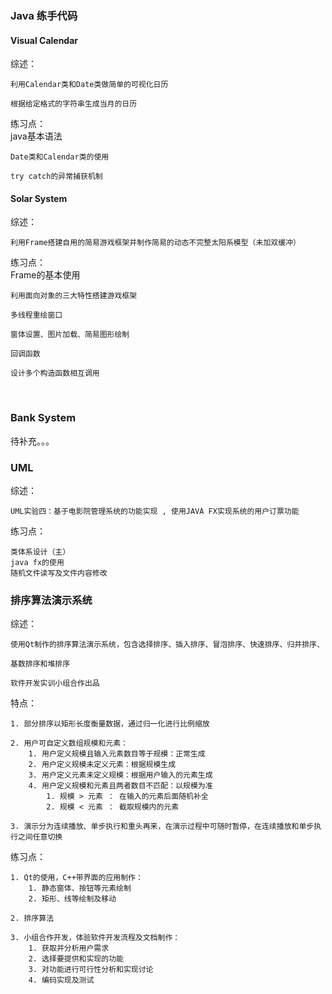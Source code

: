 

### Java 练手代码

#### Visual Calendar

综述：

	利用Calendar类和Date类做简单的可视化日历

	根据给定格式的字符串生成当月的日历	

练习点：
​	
	java基本语法

	Date类和Calendar类的使用

	try catch的异常捕获机制

#### Solar System

综述：

	利用Frame搭建自用的简易游戏框架并制作简易的动态不完整太阳系模型（未加双缓冲）

练习点：
​	
	Frame的基本使用

	利用面向对象的三大特性搭建游戏框架

	多线程重绘窗口

	窗体设置、图片加载、简易图形绘制

	回调函数

	设计多个构造函数相互调用
​	

### Bank System

待补充。。。

### UML

综述：

	UML实验四：基于电影院管理系统的功能实现 , 使用JAVA FX实现系统的用户订票功能
练习点：


	类体系设计（主）
	java fx的使用
	随机文件读写及文件内容修改

### 排序算法演示系统

综述：

	使用Qt制作的排序算法演示系统，包含选择排序、插入排序、冒泡排序、快速排序、归并排序、

	基数排序和堆排序
	
	软件开发实训小组合作出品

特点：

	1. 部分排序以矩形长度衡量数据，通过归一化进行比例缩放
	
	2. 用户可自定义数组规模和元素：
		1. 用户定义规模且输入元素数目等于规模：正常生成
		2. 用户定义规模未定义元素：根据规模生成
		3. 用户定义元素未定义规模：根据用户输入的元素生成
		4. 用户定义规模和元素且两者数目不匹配：以规模为准
			1. 规模 > 元素 ： 在输入的元素后面随机补全
			2. 规模 < 元素 ： 截取规模内的元素
	
	3. 演示分为连续播放、单步执行和重头再来，在演示过程中可随时暂停，在连续播放和单步执行之间任意切换

练习点：

	1. Qt的使用，C++带界面的应用制作：
		1. 静态窗体、按钮等元素绘制
		2. 矩形、线等绘制及移动
	
	2. 排序算法
	
	3. 小组合作开发，体验软件开发流程及文档制作：
		1. 获取并分析用户需求
		2. 选择要提供和实现的功能
		3. 对功能进行可行性分析和实现讨论
		4. 编码实现及测试